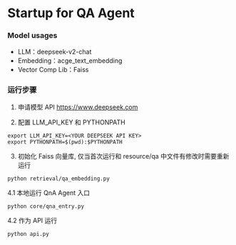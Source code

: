 # Startup for QA Agent

### Model usages
* LLM：deepseek-v2-chat
* Embedding：acge_text_embedding
* Vector Comp Lib：Faiss

### 运行步骤

1. 申请模型 API
https://www.deepseek.com


2. 配置 LLM_API_KEY 和 PYTHONPATH
```shell
export LLM_API_KEY=<YOUR DEEPSEEK API KEY>
export PYTHONPATH=$(pwd):$PYTHONPATH
```

3. 初始化 Faiss 向量库, 仅当首次运行和 resource/qa 中文件有修改时需要重新运行
```shell
python retrieval/qa_embedding.py
```

4.1 本地运行 QnA Agent 入口 
```shell
python core/qna_entry.py 
```

4.2 作为 API 运行
```shell
python api.py
```